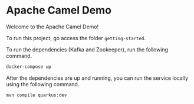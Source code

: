 # Apache Camel Demo

Welcome to the Apache Camel Demo!

To run this project, go access the folder `getting-started`.

To run the dependencies (Kafka and Zookeeper), run the following command.

```bash
docker-compose up
```

After the dependencies are up and running, you can run the service locally using the following command.

```bash
mvn compile quarkus:dev
```
